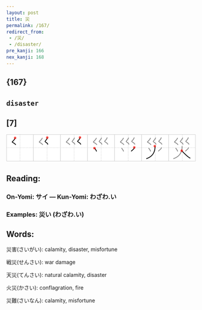 ```yaml
---
layout: post
title: 災
permalink: /167/
redirect_from:
 - /災/
 - /disaster/
pre_kanji: 166
nex_kanji: 168
---
```


## {167}

## `disaster`

## [7]

<div class="stroke"><img src="../images/E781BD.png" /></div>

## Reading:

### On-Yomi: サイ &mdash; Kun-Yomi: わざわ.い

### Examples: 災い (わざわ.い)

## Words:

災害(さいがい): calamity, disaster, misfortune

戦災(せんさい): war damage

天災(てんさい): natural calamity, disaster

火災(かさい): conflagration, fire

災難(さいなん): calamity, misfortune
